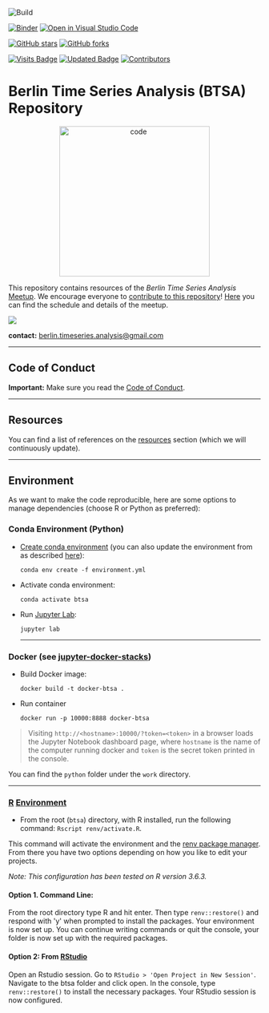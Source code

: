 ![Build](https://github.com/juanitorduz/btsa/workflows/Docker%20Build/badge.svg)

[![Binder](https://mybinder.org/badge_logo.svg)](https://mybinder.org/v2/gh/juanitorduz/btsa/master)
[![Open in Visual Studio Code](https://open.vscode.dev/badges/open-in-vscode.svg)](https://open.vscode.dev/juanitorduz/btsa)

[![GitHub stars](https://img.shields.io/github/stars/juanitorduz/btsa.svg)](https://github.com/juanitorduz/btsa/stargazers)
[![GitHub forks](https://img.shields.io/github/forks/juanitorduz/btsa.svg?color=blue)](https://github.com/juanitorduz/btsa/network)

[![Visits Badge](https://badges.pufler.dev/visits/juanitorduz/btsa)](https://badges.pufler.dev/visits/juanitorduz/btsa)
[![Updated Badge](https://badges.pufler.dev/updated/juanitorduz/btsa)](https://badges.pufler.dev/updated/juanitorduz/btsa)
[![Contributors](https://img.shields.io/github/contributors/juanitorduz/btsa)](https://img.shields.io/github/contributors/juanitorduz/btsa)

# Berlin Time Series Analysis (BTSA) Repository

<p align="center">
      <img src="https://www.vectorlogo.zone/logos/meetup/meetup-ar21.svg" alt="code" width="300"/>
</p>

This repository contains resources of the *Berlin Time Series Analysis* [Meetup](https://www.meetup.com/Berlin-Time-Series-Analysis-Meetup/). We encourage everyone to [contribute to this repository](https://github.com/juanitorduz/btsa/blob/master/CONTRIBUTING.md)! [Here](https://github.com/juanitorduz/btsa/blob/master/meetup.md) you can find the schedule and details of the meetup.

<img src="python/fundamentals/images/basel_daily_gf.png">

**contact:** [berlin.timeseries.analysis@gmail.com](berlin.timeseries.analysis@gmail.com)

---
## Code of Conduct 
**Important:** Make sure you read the [Code of Conduct](https://github.com/juanitorduz/btsa/blob/master/code_of_conduct.md). 

---
## Resources 

You can find a list of references on the [resources](https://github.com/juanitorduz/btsa/blob/master/resources.md) section (which we will continuously update).

---
## Environment  

As we want to make the code reproducible, here are some options to manage dependencies (choose R or Python as preferred):

### Conda Environment (Python)

- [Create conda environment](https://docs.conda.io/projects/conda/en/latest/user-guide/tasks/manage-environments.html) (you can also update the environment from as described [here](https://docs.conda.io/projects/conda/en/latest/user-guide/tasks/manage-environments.html#updating-an-environment)):

  `conda env create -f environment.yml`

- Activate conda environment:

  `conda activate btsa`

- Run [Jupyter Lab](https://jupyterlab.readthedocs.io/en/stable/index.html#):

  `jupyter lab`

  ---
### Docker (see [jupyter-docker-stacks](https://jupyter-docker-stacks.readthedocs.io/en/latest/)) 

- Build Docker image:
  
  `docker build -t docker-btsa .`

- Run container

  `docker run -p 10000:8888 docker-btsa`

> Visiting `http://<hostname>:10000/?token=<token>` in a browser loads the Jupyter Notebook dashboard page, where `hostname` is the name of the computer running docker and `token` is the secret token printed in the console.

You can find the `python` folder under the `work` directory.

---
### [R](https://www.r-project.org/) [Environment](https://rstudio.github.io/renv/articles/renv.html)

- From the root (`btsa`) directory, with R installed, run the following command: `Rscript renv/activate.R`.

This command will activate the environment and the [renv package manager](https://github.com/rstudio/renv/). From there you have two options depending on how you like to edit your projects.

*Note: This configuration has been tested on R version 3.6.3.*

#### Option 1. Command Line:
From the root directory type R and hit enter. Then type `renv::restore()` and respond with 'y' when prompted to install the packages. Your environment is now set up. You can continue writing commands or quit the console, your folder is now set up with the required packages.

#### Option 2: From [RStudio](https://rstudio.com/)
Open an Rstudio session. Go to `RStudio > 'Open Project in New Session'`. Navigate to the btsa folder and click open.
In the console, type `renv::restore()` to install the necessary packages. Your RStudio session is now configured.
